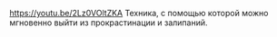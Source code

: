 https://youtu.be/2Lz0VOltZKA
Техника, с помощью которой можно мгновенно выйти из прокрастинации и залипаний. 
